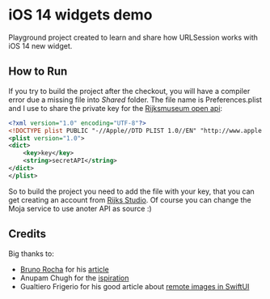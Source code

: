 # iOS 14 widgets demo

Playground project created to learn and share how URLSession works with iOS 14 new widget.

## How to Run

If you try to build the project after the checkout, you will have a compiler error due a missing file into *Shared* folder.
The file name is Preferences.plist and I use to share the private key for the [Rijksmuseum open api](https://data.rijksmuseum.nl/):

```xml
<?xml version="1.0" encoding="UTF-8"?>
<!DOCTYPE plist PUBLIC "-//Apple//DTD PLIST 1.0//EN" "http://www.apple.com/DTDs/PropertyList-1.0.dtd">
<plist version="1.0">
<dict>
	<key>key</key>
	<string>secretAPI</string>
</dict>
</plist>
```

So to build the project you need to add the file with your key, that you can get creating an account from [Rijks Studio](https://www.rijksmuseum.nl/nl/rijksstudio). Of course you can change the Moja service to use anoter API as source :)

## Credits

Big thanks to:

- [Bruno Rocha](https://github.com/rockbruno) for his [article](https://swiftrocks.com/ios-14-widget-tutorial-mini-apps)
- Anupam Chugh for the [ispiration](https://medium.com/better-programming/introducing-ios-14-widgetkit-with-swiftui-a9cc473caa24)
- Gualtiero Frigerio for his good article about [remote images in SwiftUI](https://dev.to/gualtierofr/remote-images-in-swiftui-49jp)
